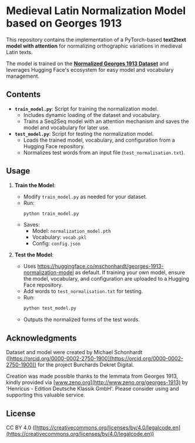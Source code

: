 
# Medieval Latin Normalization Model based on Georges 1913

This repository contains the implementation of a PyTorch-based **text2text model with attention** for normalizing orthographic variations in medieval Latin texts. 

The model is trained on the [**Normalized Georges 1913 Dataset**](https://huggingface.co/datasets/mschonhardt/georges-1913-normalization) and leverages Hugging Face's ecosystem for easy model and vocabulary management.

## **Contents**
- **`train_model.py`**: Script for training the normalization model.
  - Includes dynamic loading of the dataset and vocabulary.
  - Trains a Seq2Seq model with an attention mechanism and saves the model and vocabulary for later use.
- **`test_model.py`**: Script for testing the normalization model.
  - Loads the trained model, vocabulary, and configuration from a Hugging Face repository.
  - Normalizes test words from an input file (`test_normalisation.txt`).

## **Usage**
1. **Train the Model**:
   - Modify `train_model.py` as needed for your dataset.
   - Run:
     ```bash
     python train_model.py
     ```
   - Saves:
     - Model: `normalization_model.pth`
     - Vocabulary: `vocab.pkl`
     - Config: `config.json`

2. **Test the Model**:
   - Uses https://huggingface.co/mschonhardt/georges-1913-normalization-model as default. If training your own model, ensure the model, vocabulary, and configuration are uploaded to a Hugging Face repository.
   - Add words to `test_normalisation.txt` for testing.
   - Run:
     ```bash
     python test_model.py
     ```
   - Outputs the normalized forms of the test words.

## **Acknowledgments**
Dataset and model were created by Michael Schonhardt ([https://orcid.org/0000-0002-2750-1900](https://orcid.org/0000-0002-2750-1900)) for the project Burchards Dekret Digital.

Creation was made possible thanks to the lemmata from Georges 1913, kindly provided via [www.zeno.org](http://www.zeno.org/georges-1913) by 'Henricus - Edition Deutsche Klassik GmbH'. Please consider using and supporting this valuable service.

## **License**
CC BY 4.0 ([https://creativecommons.org/licenses/by/4.0/legalcode.en](https://creativecommons.org/licenses/by/4.0/legalcode.en))